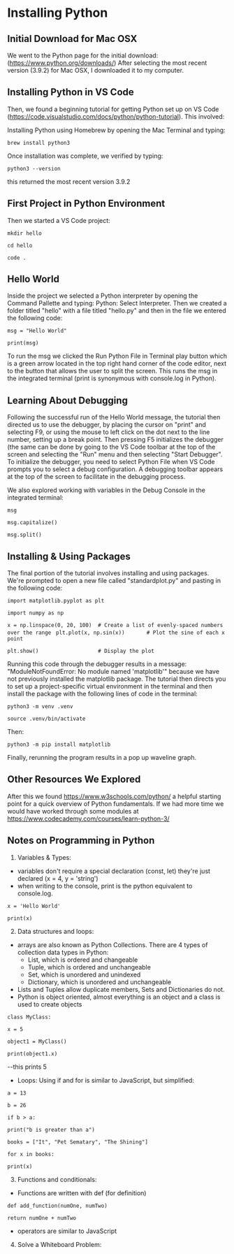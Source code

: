 
# Installing Python

## Initial Download for Mac OSX

We went to the Python page for the initial download: (https://www.python.org/downloads/)
After selecting the most recent version (3.9.2) for Mac OSX, I downloaded it to my computer.

## Installing Python in VS Code

Then, we found a beginning tutorial for getting Python set up on VS Code (https://code.visualstudio.com/docs/python/python-tutorial). This involved:

Installing Python using Homebrew by opening the Mac Terminal and typing: 

`brew install python3`
  
Once installation was complete, we verified by typing: 

`python3 --version`

this returned the most recent version 3.9.2

## First Project in Python Environment

Then we started a VS Code project: 

`mkdir hello`

`cd hello`

`code .`

## Hello World

Inside the project we selected a Python interpreter by opening the Command Pallette and typing: Python: Select Interpreter. Then we created a folder titled "hello" with a file titled "hello.py" and then in the file we entered the following code: 

`msg = "Hello World"`

`print(msg)`

To run the msg we clicked the Run Python File in Terminal play button which is a green arrow located in the top right hand corner of the code editor, next to the button that allows the user to split the screen. This runs the msg in the integrated terminal (print is synonymous with console.log in Python).

## Learning About Debugging

Following the successful run of the Hello World message, the tutorial then directed us to use the debugger, by placing the cursor on "print" and selecting F9, or using the mouse to left click on the dot next to the line number, setting up a break point. Then pressing F5 initializes the debugger (the same can be done by going to the VS Code toolbar at the top of the screen and selecting the "Run" menu and then selecting "Start Debugger". To initialize the debugger, you need to select Python File when VS Code prompts you to select a debug configuration. A debugging toolbar appears at the top of the screen to facilitate in the debugging process.

We also explored working with variables in the Debug Console in the integrated terminal:

`msg`

`msg.capitalize()`

`msg.split()`

## Installing & Using Packages

The final portion of the tutorial involves installing and using packages. We're prompted to open a new file called "standardplot.py" and pasting in the following code:

`import matplotlib.pyplot as plt`

`import numpy as np`


`x = np.linspace(0, 20, 100)  # Create a list of evenly-spaced numbers over the range
`
`plt.plot(x, np.sin(x))       # Plot the sine of each x point`

`plt.show()                   # Display the plot`

Running this code through the debugger results in a message: "ModuleNotFoundError: No module named 'matplotlib'" because we have not previously installed the matplotlib package. The tutorial then directs you to set up a project-specific virtual environment in the terminal and then install the package with the following lines of code in the terminal:

`python3 -m venv .venv`

`source .venv/bin/activate`

Then:

`python3 -m pip install matplotlib`

Finally, rerunning the program results in a pop up waveline graph.

## Other Resources We Explored

After this we found https://www.w3schools.com/python/ a helpful starting point for a quick overview of Python fundamentals. If we had more time we would have worked through some modules at https://www.codecademy.com/courses/learn-python-3/

## Notes on Programming in Python

1.  Variables & Types:
 - variables don't require a special declaration (const, let) they're just declared (x = 4, y = 'string')
 - when writing to the console, print is the python equivalent to console.log.

`x = 'Hello World'`

`print(x)`

2.  Data structures and loops:
 - arrays are also known as Python Collections. There are 4 types of collection data types in Python:
    - List, which is ordered and changeable
    - Tuple, which is ordered and unchangeable
    - Set, which is unordered and unindexed
    - Dictionary, which is unordered and unchangeable
 - Lists and Tuples allow duplicate members, Sets and Dictionaries do not. 
 - Python is object oriented, almost everything is an object and a class is used to create objects

`class MyClass:`

`x = 5`

`object1 = MyClass()`

`print(object1.x)`

 --this prints 5

- Loops:
    Using if and for is similar to JavaScript, but simplified:


`a = 13`

`b = 26`

`if b > a:`

`print("b is greater than a")`


`books = ["It", "Pet Sematary", "The Shining"]`

`for x in books:`

`print(x)`

3.  Functions and conditionals:
 - Functions are written with def (for definition)

`def add_function(numOne, numTwo)`

`return numOne + numTwo`

 - operators are similar to JavaScript

 4. Solve a Whiteboard Problem:

 


